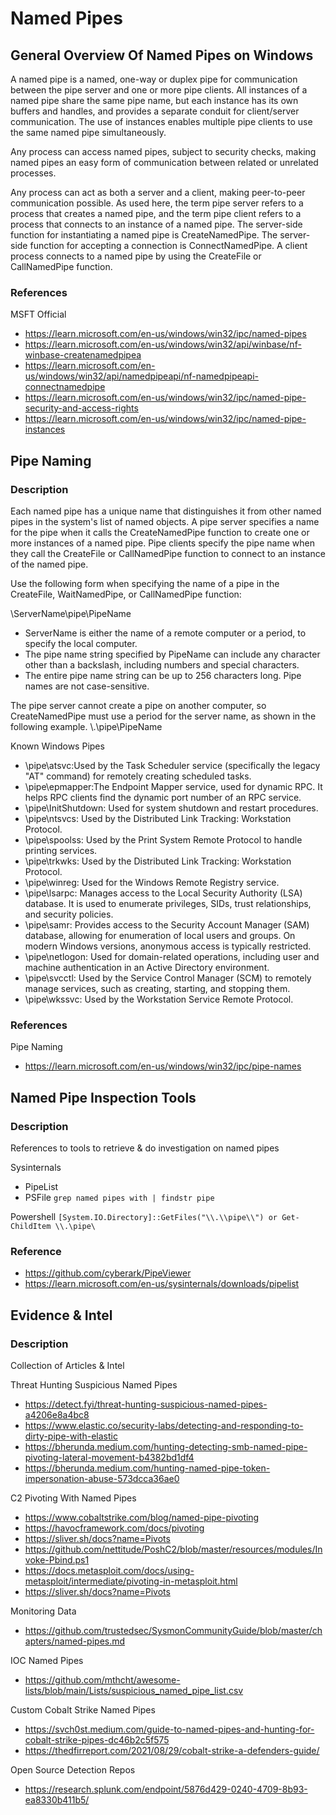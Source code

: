 # Named Pipes

## General Overview Of Named Pipes on Windows

A named pipe is a named, one-way or duplex pipe for communication between the pipe server and one or more pipe clients. 
All instances of a named pipe share the same pipe name, but each instance has its own buffers and handles, and provides a separate conduit for client/server communication. 
The use of instances enables multiple pipe clients to use the same named pipe simultaneously.

Any process can access named pipes, subject to security checks, making named pipes an easy form of communication between related or unrelated processes.

Any process can act as both a server and a client, making peer-to-peer communication possible. 
As used here, the term pipe server refers to a process that creates a named pipe, and the term pipe client refers to a process that connects to an instance of a named pipe. 
The server-side function for instantiating a named pipe is CreateNamedPipe. 
The server-side function for accepting a connection is ConnectNamedPipe. 
A client process connects to a named pipe by using the CreateFile or CallNamedPipe function.

### References
MSFT Official
- https://learn.microsoft.com/en-us/windows/win32/ipc/named-pipes
- https://learn.microsoft.com/en-us/windows/win32/api/winbase/nf-winbase-createnamedpipea
- https://learn.microsoft.com/en-us/windows/win32/api/namedpipeapi/nf-namedpipeapi-connectnamedpipe
- https://learn.microsoft.com/en-us/windows/win32/ipc/named-pipe-security-and-access-rights
- https://learn.microsoft.com/en-us/windows/win32/ipc/named-pipe-instances


## Pipe Naming 
### Description 
Each named pipe has a unique name that distinguishes it from other named pipes in the system's list of named objects. 
A pipe server specifies a name for the pipe when it calls the CreateNamedPipe function to create one or more instances of a named pipe. 
Pipe clients specify the pipe name when they call the CreateFile or CallNamedPipe function to connect to an instance of the named pipe.

Use the following form when specifying the name of a pipe in the CreateFile, WaitNamedPipe, or CallNamedPipe function:

\\ServerName\pipe\PipeName
- ServerName is either the name of a remote computer or a period, to specify the local computer. 
- The pipe name string specified by PipeName can include any character other than a backslash, including numbers and special characters. 
- The entire pipe name string can be up to 256 characters long. Pipe names are not case-sensitive.

The pipe server cannot create a pipe on another computer, so CreateNamedPipe must use a period for the server name, as shown in the following example.
\\.\pipe\PipeName

Known Windows Pipes
- \pipe\atsvc:Used by the Task Scheduler service (specifically the legacy "AT" command) for remotely creating scheduled tasks.  
- \pipe\epmapper:The Endpoint Mapper service, used for dynamic RPC. It helps RPC clients find the dynamic port number of an RPC service.
- \pipe\InitShutdown: Used for system shutdown and restart procedures.
- \pipe\ntsvcs: Used by the Distributed Link Tracking: Workstation Protocol.
- \pipe\spoolss: Used by the Print System Remote Protocol to handle printing services.
- \pipe\trkwks: Used by the Distributed Link Tracking: Workstation Protocol.
- \pipe\winreg: Used for the Windows Remote Registry service. 
- \pipe\lsarpc: Manages access to the Local Security Authority (LSA) database. It is used to enumerate privileges, SIDs, trust relationships, and security policies.
- \pipe\samr: Provides access to the Security Account Manager (SAM) database, allowing for enumeration of local users and groups. On modern Windows versions, anonymous access is typically restricted.
- \pipe\netlogon: Used for domain-related operations, including user and machine authentication in an Active Directory environment.
- \pipe\svcctl: Used by the Service Control Manager (SCM) to remotely manage services, such as creating, starting, and stopping them.
- \pipe\wkssvc: Used by the Workstation Service Remote Protocol. 

### References
Pipe Naming
- https://learn.microsoft.com/en-us/windows/win32/ipc/pipe-names


## Named Pipe Inspection Tools
### Description 
References to tools to retrieve & do investigation on named pipes

Sysinternals
- PipeList
- PSFile 
``
grep named pipes with | findstr pipe
``

Powershell
``
[System.IO.Directory]::GetFiles("\\.\\pipe\\") or Get-ChildItem \\.\pipe\
``

### Reference
- https://github.com/cyberark/PipeViewer
- https://learn.microsoft.com/en-us/sysinternals/downloads/pipelist

## Evidence & Intel 
### Description 
Collection of Articles & Intel

Threat Hunting Suspicious Named Pipes
- https://detect.fyi/threat-hunting-suspicious-named-pipes-a4206e8a4bc8
- https://www.elastic.co/security-labs/detecting-and-responding-to-dirty-pipe-with-elastic
- https://bherunda.medium.com/hunting-detecting-smb-named-pipe-pivoting-lateral-movement-b4382bd1df4
- https://bherunda.medium.com/hunting-named-pipe-token-impersonation-abuse-573dcca36ae0

C2 Pivoting With Named Pipes
- https://www.cobaltstrike.com/blog/named-pipe-pivoting
- https://havocframework.com/docs/pivoting
- https://sliver.sh/docs?name=Pivots
- https://github.com/nettitude/PoshC2/blob/master/resources/modules/Invoke-Pbind.ps1
- https://docs.metasploit.com/docs/using-metasploit/intermediate/pivoting-in-metasploit.html
- https://sliver.sh/docs?name=Pivots

Monitoring Data
- https://github.com/trustedsec/SysmonCommunityGuide/blob/master/chapters/named-pipes.md

IOC Named Pipes
- https://github.com/mthcht/awesome-lists/blob/main/Lists/suspicious_named_pipe_list.csv

Custom Cobalt Strike Named Pipes
- https://svch0st.medium.com/guide-to-named-pipes-and-hunting-for-cobalt-strike-pipes-dc46b2c5f575
- https://thedfirreport.com/2021/08/29/cobalt-strike-a-defenders-guide/

Open Source Detection Repos
- https://research.splunk.com/endpoint/5876d429-0240-4709-8b93-ea8330b411b5/

